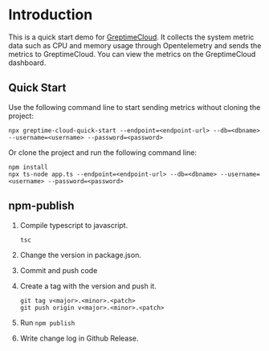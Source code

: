 # Introduction

This is a quick start demo for [GreptimeCloud](https://greptime.cloud/). It collects the system metric data such as CPU and memory usage through Opentelemetry and sends the metrics to GreptimeCloud. You can view the metrics on the GreptimeCloud dashboard.

## Quick Start

Use the following command line to start sending metrics without cloning the project:

```shell
npx greptime-cloud-quick-start --endpoint=<endpoint-url> --db=<dbname> --username=<username> --password=<password>
```

Or clone the project and run the following command line:

```shell
npm install
npx ts-node app.ts --endpoint=<endpoint-url> --db=<dbname> --username=<username> --password=<password>
```

## npm-publish

1. Compile typescript to javascript.

    ```shell
    tsc
    ```

2. Change the version in package.json.
3. Commit and push code
4. Create a tag with the version and push it.

    ```shell
    git tag v<major>.<minor>.<patch>
    git push origin v<major>.<minor>.<patch>
    ```

5. Run `npm publish`
6. Write change log in Github Release.
